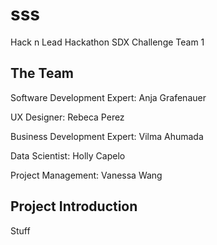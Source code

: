 # sss
Hack n Lead Hackathon SDX Challenge Team 1

## The Team
Software Development Expert: Anja Grafenauer 

UX Designer: Rebeca Perez

Business Development Expert: Vilma Ahumada  

Data Scientist: Holly Capelo

Project Management: Vanessa Wang

<!--- [alt text](https://github.com/Vanessayingwang/sss/foto-46.jpg)-->

## Project Introduction 
Stuff
